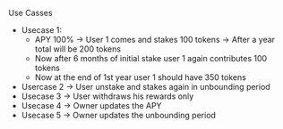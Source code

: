 Use Casses
- Usecase 1: 
  - APY 100% -> User 1 comes and stakes 100 tokens -> After a year total will be 200 tokens
  - Now after 6 months of initial stake user 1 again contributes 100 tokens
  - Now at the end of 1st year user 1 should have 350 tokens
- Usercase 2 -> User unstake and stakes again in unbounding period
- Usecase 3 -> User withdraws his rewards only
- Usecase 4 -> Owner updates the APY
- Usecase 5 -> Owner updates the unbounding period